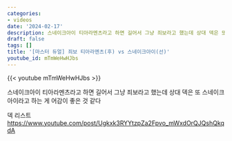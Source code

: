 ```yaml
---
categories:
- videos
date: '2024-02-17'
description: 스네이크아이 티아라멘츠라고 하면 길어서 그냥 죄보라고 했는데 상대 덱은 또 스네이크아이라고 하는 게 어감이 좋은 것 같다
draft: false
tags: []
title: '[마스터 듀얼] 죄보 티아라멘츠(후) vs 스네이크아이(선)'
youtube_id: mTmWeHwHJbs
---
```



{{< youtube mTmWeHwHJbs >}}

스네이크아이 티아라멘츠라고 하면 길어서 그냥 죄보라고 했는데 상대 덱은 또 스네이크아이라고 하는 게 어감이 좋은 것 같다

덱 리스트
https://www.youtube.com/post/Ugkxk3RYYtzpZa2Fpvo_mWxdOrQJQshQkqdA